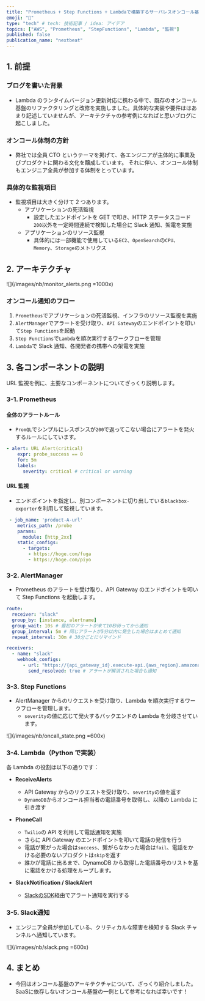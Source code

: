 ```yaml
---
title: "Prometheus + Step Functions + Lambdaで構築するサーバレスオンコール基盤"
emoji: "🦔"
type: "tech" # tech: 技術記事 / idea: アイデア
topics: ["AWS", "Prometheus", "StepFunctions", "Lambda", "監視"]
published: false
publication_name: "nextbeat"
---
```


## 1. 前提

### ブログを書いた背景

- Lambda のランタイムバージョン更新対応に携わる中で、既存のオンコール基盤のリファクタリングと改修を実施しました。具体的な実装や要件ははあまり記述していませんが、アーキテクチャの参考例になればと思いブログに起こしました。

### オンコール体制の方針

- 弊社では全員 CTO というテーマを掲げて、各エンジニアが主体的に事業及びプロダクトに関わる文化を醸成しています。
  それに伴い、オンコール体制もエンジニア全員が参加する体制をとっています。

### 具体的な監視項目

- 監視項目は大きく分けて 2 つあります。
  - アプリケーションの死活監視
    - 設定したエンドポイントを GET で叩き、HTTP ステータスコード`200`以外を一定時間連続で検知した場合に Slack 通知、架電を実施
  - アプリケーションのリソース監視
    - 具体的には一部機能で使用している`EC2`、`OpenSearch`の`CPU`、`Memory`、`Storage`のメトリクス

## 2. アーキテクチャ

![](/images/nb/monitor_alerts.png =1000x)

### オンコール通知のフロー

1. `Prometheus`でアプリケーションの死活監視、インフラのリソース監視を実施
2. `AlertManager`でアラートを受け取り、`API Gateway`のエンドポイントを叩いて`Step Functions`を起動
3. `Step Functions`で`Lambda`を順次実行するワークフローを管理
4. `Lambda`で Slack 通知、各開発者の携帯への架電を実施

## 3. 各コンポーネントの説明

URL 監視を例に、主要なコンポーネントについてざっくり説明します。

### 3-1. Prometheus

#### 全体のアラートルール

- `PromQL`でシンプルにレスポンスが`200`で返ってこない場合にアラートを発火するルールにしています。

```yaml
- alert: URL Alert(critical)
    expr: probe_success == 0
    for: 5m
    labels:
      severity: critical # critical or warning
```

#### URL 監視

- エンドポイントを指定し、別コンポーネントに切り出している`blackbox-exporter`を利用して監視しています。

```yaml
 - job_name: 'product-A-url'
    metrics_path: /probe
    params:
      module: [http_2xx]
    static_configs:
      - targets:
        - https://hoge.com/fuga
        - https://hoge.com/piyo
```

### 3-2. AlertManager

- Prometheus のアラートを受け取り、API Gateway のエンドポイントを叩いて Step Functions を起動します。

```yaml
route:
  receiver: "slack"
  group_by: [instance, alertname]
  group_wait: 10s # 最初のアラートが来て10秒待ってから通知
  group_interval: 5m # 同じアラートが5分以内に発生した場合はまとめて通知
  repeat_interval: 30m # 30分ごとにリマインド

receivers:
  - name: "slack"
    webhook_configs:
      - url: "https://{api_gateway_id}.execute-api.{aws_region}.amazonaws.com/{stage}/alerts"
        send_resolved: true # アラートが解消された場合も通知
```

### 3-3. Step Functions

- AlertManager からのリクエストを受け取り、Lambda を順次実行するワークフローを管理します。
  - `severity`の値に応じて発火するバックエンドの Lambda を分岐させています。

![](/images/nb/oncall_state.png =600x)

### 3-4. Lambda（Python で実装）

各 Lambda の役割は以下の通りです：

- **ReceiveAlerts**
  - API Gateway からのリクエストを受け取り、`severity`の値を返す
  - `DynamoDB`からオンコール担当者の電話番号を取得し、以降の Lambda に引き渡す
- **PhoneCall**

  - `Twilio`の API を利用して電話通知を実施
  - さらに API Gateway のエンドポイントを叩いて電話の発信を行う
  - 電話が繋がった場合は`success`、繋がらなかった場合は`fail`、電話をかける必要のないプロダクトは`skip`を返す
  - 誰かが電話に出るまで、DynamoDB から取得した電話番号のリストを基に電話をかける処理をループします。

- **SlackNotification / SlackAlert**
  - [SlackのSDK](https://docs.slack.dev/tools/python-slack-sdk/)経由でアラート通知を実行する

### 3-5. Slack通知

- エンジニア全員が参加している、クリティカルな障害を検知する Slack チャンネルへ通知しています。

![](/images/nb/slack.png =600x)

## 4. まとめ

- 今回はオンコール基盤のアーキテクチャについて、ざっくり紹介しました。
SaaSに依存しないオンコール基盤の一例として参考になれば幸いです！
